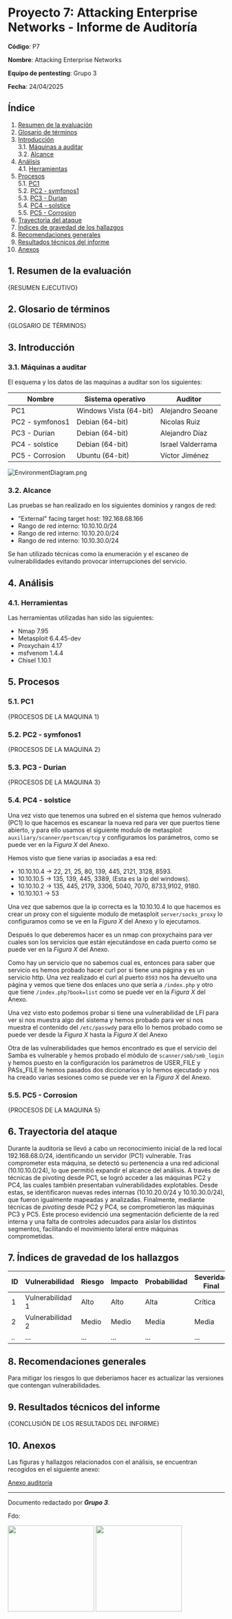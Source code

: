 # Proyecto 7: Attacking Enterprise Networks - Informe de Auditoría

**Código**: P7

**Nombre**: Attacking Enterprise Networks

**Equipo de pentesting**: Grupo 3

**Fecha**: 24/04/2025

## Índice

1. [Resumen de la evaluación](#1-resumen-de-la-evaluación)
2. [Glosario de términos](#2-glosario-de-términos)
3. [Introducción](#3-introducción)  
   3.1. [Máquinas a auditar](#31-máquinas-a-auditar)  
   3.2. [Alcance](#32-alcance)
4. [Análisis](#4-análisis)  
   4.1. [Herramientas](#41-herramientas)
5. [Procesos](#5-procesos)  
   5.1. [PC1](#51-pc1)  
   5.2. [PC2 - symfonos1](#52-pc2---symfonos1)  
   5.3. [PC3 - Durian](#53-pc3---durian)  
   5.4. [PC4 - solstice](#54-pc4---solstice)  
   5.5. [PC5 - Corrosion](#55-pc5---corrosion)
6. [Trayectoria del ataque](#6-trayectoria-del-ataque)
7. [Índices de gravedad de los hallazgos](#7-índices-de-gravedad-de-los-hallazgos)
8. [Recomendaciones generales](#8-recomendaciones-generales)
9. [Resultados técnicos del informe](#9-resultados-técnicos-del-informe)
10. [Anexos](#10-anexos)

## 1. Resumen de la evaluación

{RESUMEN EJECUTIVO}

## 2. Glosario de términos

{GLOSARIO DE TÉRMINOS}

## 3. Introducción

### 3.1. Máquinas a auditar

El esquema y los datos de las maquinas a auditar son los siguientes:

| Nombre          | Sistema operativo      | Auditor           |
| --------------- | ---------------------- | ----------------- |
| PC1             | Windows Vista (64-bit) | Alejandro Seoane  |
| PC2 - symfonos1 | Debian (64-bit)        | Nicolas Ruiz      |
| PC3 - Durian    | Debian (64-bit)        | Alejandro Díaz    |
| PC4 - solstice  | Debian (64-bit)        | Israel Valderrama |
| PC5 - Corrosion | Ubuntu (64-bit)        | Víctor Jiménez    |

![EnvironmentDiagram.png](img/EnvironmentDiagram.png)

### 3.2. Alcance

Las pruebas se han realizado en los siguientes dominios y rangos de red:

- "External" facing target host: 192.168.68.166
- Rango de red interno: 10.10.10.0/24
- Rango de red interno: 10.10.20.0/24
- Rango de red interno: 10.10.30.0/24

Se han utilizado técnicas como la enumeración y el escaneo de vulnerabilidades evitando provocar interrupciones del servicio.

## 4. Análisis

### 4.1. Herramientas

Las herramientas utilizadas han sido las siguientes:

- Nmap 7.95
- Metasploit 6.4.45-dev
- Proxychain 4.17
- msfvenom 1.4.4
- Chisel 1.10.1

## 5. Procesos

### 5.1. PC1

{PROCESOS DE LA MAQUINA 1}

### 5.2. PC2 - symfonos1

{PROCESOS DE LA MAQUINA 2}

### 5.3. PC3 - Durian

{PROCESOS DE LA MAQUINA 3}

### 5.4. PC4 - solstice

Una vez visto que tenemos una subred en el sistema que hemos vulnerado (PC1) lo que hacemos es escanear la nueva red para ver que puertos tiene abierto, y para ello usamos el siguiente modulo de metasploit `auxiliary/scanner/portscan/tcp` y configuramos los parámetros, como se puede ver en la _Figura X_ del Anexo.

Hemos visto que tiene varias ip asociadas a esa red:

- 10.10.10.4 -> 22, 21, 25, 80, 139, 445, 2121, 3128, 8593.
- 10.10.10.5 -> 135, 139, 445, 3389, (Esta es la ip del windows).  
- 10.10.10.2 -> 135, 445, 2179, 3306, 5040, 7070, 8733,9102, 9180.
- 10.10.10.1 -> 53

Una vez que sabemos que la ip correcta es la 10.10.10.4 lo que hacemos es crear un proxy con el siguiente modulo de metasploit `server/socks_proxy` lo configuramos como se ve en la _Figura X_ del Anexo y lo ejecutamos. 

Después lo que deberemos hacer es un nmap con proxychains para ver cuales son los servicios que están ejecutándose en cada puerto como se puede ver en la _Figura X_ del Anexo.

Como hay un servicio que no sabemos cual es, entonces para saber que servicio es hemos probado hacer curl por si tiene una página y es un servicio http. Una vez realizado el curl al puerto `8593` nos ha devuelto una página y vemos que tiene dos enlaces uno que sería a `/index.php` y otro que tiene `/index.php?book=list` como se puede ver en la _Figura X_ del Anexo.

Una vez visto esto podemos probar si tiene una vulnerabilidad de LFI para ver si nos muestra algo del sistema y hemos probado para ver si nos muestra el contenido del `/etc/passwd`y para ello lo hemos probado como se puede ver desde la _Figura X_ hasta la _Figura X_ del Anexo

Otra de las vulnerabilidades que hemos encontrado es que el servicio del Samba es vulnerable y hemos probado el módulo de `scanner/smb/smb_login` y hemos puesto en la configuración los parámetros de USER_FILE y PASs_FILE le hemos pasados dos diccionarios y lo hemos ejecutado y nos ha creado varias sesiones como se puede ver en la _Figura X_ del Anexo.

### 5.5. PC5 - Corrosion

{PROCESOS DE LA MAQUINA 5}

## 6. Trayectoria del ataque

Durante la auditoría se llevó a cabo un reconocimiento inicial de la red local 192.168.68.0/24, identificando un servidor (PC1) vulnerable. Tras comprometer esta máquina, se detectó su pertenencia a una red adicional (10.10.10.0/24), lo que permitió expandir el alcance del análisis. A través de técnicas de pivoting desde PC1, se logró acceder a las máquinas PC2 y PC4, las cuales también presentaban vulnerabilidades explotables. Desde estas, se identificaron nuevas redes internas (10.10.20.0/24 y 10.10.30.0/24), que fueron igualmente mapeadas y analizadas. Finalmente, mediante técnicas de _pivoting_ desde PC2 y PC4, se comprometieron las máquinas PC3 y PC5. Este proceso evidenció una segmentación deficiente de la red interna y una falta de controles adecuados para aislar los distintos segmentos, facilitando el movimiento lateral entre máquinas comprometidas.

## 7. Índices de gravedad de los hallazgos

| ID  | Vulnerabilidad   | Riesgo | Impacto | Probabilidad | Severidad Final |
| --- | ---------------- | ------ | ------- | ------------ | --------------- |
| 1   | Vulnerabilidad 1 | Alto   | Alto    | Alta         | Crítica         |
| 2   | Vulnerabilidad 2 | Medio  | Medio   | Media        | Media           |
| ..  | ...              | ...    | ...     | ...          | ...             |

## 8. Recomendaciones generales

Para mitigar los riesgos lo que deberíamos hacer es actualizar las versiones que contengan vulnerabilidades.

## 9. Resultados técnicos del informe

{CONCLUSIÓN DE LOS RESULTADOS DEL INFORME}

## 10. Anexos

Las figuras y hallazgos relacionados con el análisis, se encuentran recogidos en el siguiente anexo:

[Anexo auditoría](./AnexoAuditoria.md)

---

Documento redactado por **_Grupo 3_**.

Fdo:

<img src="./img/victorSignWhite.png" width="200">
<img src="./img/israelSignWhite.png" width="200">
